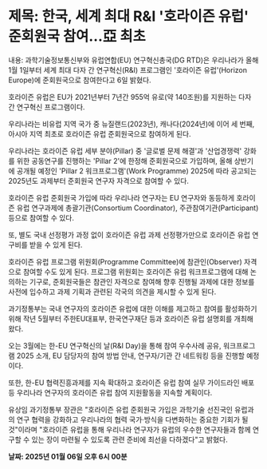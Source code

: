 # **제목: 한국, 세계 최대 R&I '호라이즌 유럽' 준회원국 참여…亞 최초**

  내용: 과학기술정보통신부와 유럽연합(EU) 연구혁신총국(DG RTD)은 우리나라가 올해 1월 1일부터 세계 최대 다자 간 연구혁신(R&I) 프로그램인 '호라이즌 유럽'(Horizon Europe)에 준회원국으로 참여한다고 6일 밝혔다.  

호라이즌 유럽은 EU가 2021년부터 7년간 955억 유로(약 140조원)를 지원하는 다자 간 연구혁신 프로그램이다.  

우리나라는 비유럽 지역 국가 중 뉴질랜드(2023년), 캐나다(2024년)에 이어 세 번째, 아시아 지역 최초로 호라이즌 유럽 준회원국으로 참여하게 된다.  

우리나라는 호라이즌 유럽 세부 분야(Pillar) 중 '글로벌 문제 해결'과 '산업경쟁력' 강화를 위한 공동연구를 진행하는 'Pillar 2'에 한정해 준회원국으로 가입하며, 올해 상반기에 공개될 예정인 'Pillar 2 워크프로그램'(Work Programme) 2025에 따라 공고되는 2025년도 과제부터 준회원국 연구자 자격으로 참여할 수 있다.  

호라이즌 유럽 준회원국 가입에 따라 우리나라 연구자는 EU 연구자와 동등하게 호라이즌 유럽 연구과제에 총괄기관(Consortium Coordinator), 주관참여기관(Participant) 등으로 참여할 수 있다.  

또, 별도 국내 선정평가 과정 없이 호라이즌 유럽 과제 선정평가만으로 호라이즌 유럽 연구비를 받을 수 있게 된다.  

호라이즌 유럽 프로그램 위원회(Programme Committee)에 참관인(Observer) 자격으로 참여할 수도 있게 된다. 프로그램 위원회는 호라이즌 유럽 워크프로그램에 대해 논의하는 기구로, 준회원국들은 참관인 자격으로 참여해 향후 진행될 과제에 대한 정보를 사전에 입수하고 과제 기획과 관련된 각국의 의견을 제시할 수 있게 된다.  

과기정통부는 국내 연구자의 호라이즌 유럽에 대한 이해를 제고하고 참여를 활성화하기 위해 작년 5월부터 주한EU대표부, 한국연구재단 등과 호라이즌 유럽 설명회를 개최해왔다.  

오는 3월에는 한-EU 연구혁신의 날(R&I Day)을 통해 참여 우수사례 공유, 워크프로그램 2025 소개, EU 담당자의 참여 방법 안내, 연구자/기관 간 네트워킹 등을 진행할 예정이다.  

또한, 한-EU 협력진흥과제를 지속 확대하고 호라이즌 유럽 참여 실무 가이드라인 배포 등 우리나라 연구자의 호라이즌 유럽 참여 지원활동을 지속할 계획이다.  

유상임 과기정통부 장관은 "호라이즌 유럽 준회원국 가입은 과학기술 선진국인 유럽과의 연구 협력을 강화하고 우리나라의 협력 국가·방식을 다변화하는 중요한 기회가 될 것"이라며 "호라이즌 유럽을 통해 우리나라 연구자가 유럽의 우수한 연구자들과 함께 연구할 수 있는 장이 마련될 수 있도록 관련 준비에 최선을 다하겠다"고 밝혔다.

  **날짜: 2025년 01월 06일 오후 6시 00분**